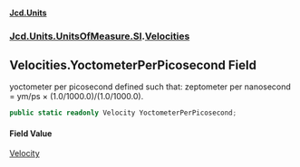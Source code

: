 #### [Jcd.Units](index.md 'index')
### [Jcd.Units.UnitsOfMeasure.SI](Jcd.Units.UnitsOfMeasure.SI.md 'Jcd.Units.UnitsOfMeasure.SI').[Velocities](Velocities.md 'Jcd.Units.UnitsOfMeasure.SI.Velocities')

## Velocities.YoctometerPerPicosecond Field

yoctometer per picosecond defined such that: zeptometer per nanosecond = ym/ps × (1.0/1000.0)/(1.0/1000.0).

```csharp
public static readonly Velocity YoctometerPerPicosecond;
```

#### Field Value
[Velocity](Velocity.md 'Jcd.Units.UnitTypes.Velocity')